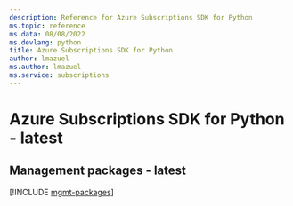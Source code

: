 ```yaml
---
description: Reference for Azure Subscriptions SDK for Python
ms.topic: reference
ms.data: 08/08/2022
ms.devlang: python
title: Azure Subscriptions SDK for Python
author: lmazuel
ms.author: lmazuel
ms.service: subscriptions
---
```

# Azure Subscriptions SDK for Python - latest

## Management packages - latest
[!INCLUDE [mgmt-packages](subscriptions-mgmt-index.md)]